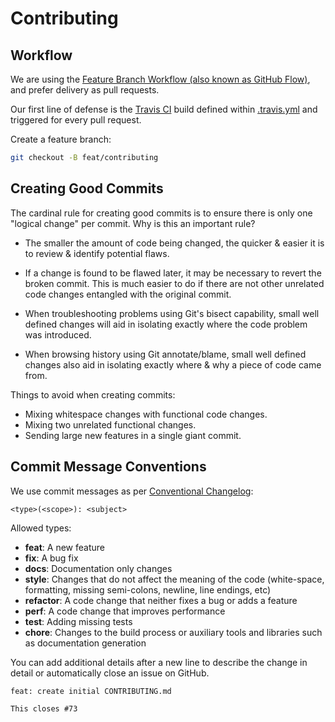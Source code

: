 # Contributing

## Workflow

We are using the [Feature Branch Workflow (also known as GitHub Flow)](https://guides.github.com/introduction/flow/), and prefer delivery as pull requests.

Our first line of defense is the [Travis CI](https://travis-ci.org/doorkeeper-gem/doorkeeper-openid_connect) build defined within [.travis.yml](.travis.yml) and triggered for every pull request.

Create a feature branch:

```sh
git checkout -B feat/contributing
```

## Creating Good Commits

The cardinal rule for creating good commits is to ensure there is only one
"logical change" per commit. Why is this an important rule?

* The smaller the amount of code being changed, the quicker & easier it is to
  review & identify potential flaws.

* If a change is found to be flawed later, it may be necessary to revert the
  broken commit. This is much easier to do if there are not other unrelated
  code changes entangled with the original commit.

* When troubleshooting problems using Git's bisect capability, small well
  defined changes will aid in isolating exactly where the code problem was
  introduced.

* When browsing history using Git annotate/blame, small well defined changes
  also aid in isolating exactly where & why a piece of code came from.

Things to avoid when creating commits:

* Mixing whitespace changes with functional code changes.
* Mixing two unrelated functional changes.
* Sending large new features in a single giant commit.

## Commit Message Conventions

We use commit messages as per [Conventional Changelog](https://github.com/conventional-changelog/conventional-changelog):

```none
<type>(<scope>): <subject>
```

Allowed types:

* **feat**: A new feature
* **fix**: A bug fix
* **docs**: Documentation only changes
* **style**: Changes that do not affect the meaning of the code (white-space, formatting, missing semi-colons, newline, line endings, etc)
* **refactor**: A code change that neither fixes a bug or adds a feature
* **perf**: A code change that improves performance
* **test**: Adding missing tests
* **chore**: Changes to the build process or auxiliary tools and libraries such as documentation generation

You can add additional details after a new line to describe the change in detail or automatically close an issue on GitHub.

```none
feat: create initial CONTRIBUTING.md

This closes #73
```
